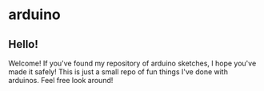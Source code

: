 # arduino

## Hello!

Welcome! If you've found my repository of arduino sketches, I hope you've made it safely! This is just a small repo of fun things I've done with arduinos. Feel free look around!
